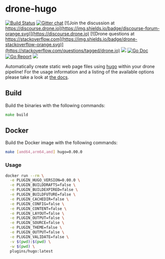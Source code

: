 # drone-hugo

[![Build Status](http://cloud.drone.io/api/badges/drone-plugins/drone-hugo/status.svg)](http://cloud.drone.io/drone-plugins/drone-hugo)
[![Gitter chat](https://badges.gitter.im/drone/drone.png)](https://gitter.im/drone/drone)
[![Join the discussion at https://discourse.drone.io](https://img.shields.io/badge/discourse-forum-orange.svg)](https://discourse.drone.io)
[![Drone questions at https://stackoverflow.com](https://img.shields.io/badge/drone-stackoverflow-orange.svg)](https://stackoverflow.com/questions/tagged/drone.io)
[![](https://images.microbadger.com/badges/image/plugins/hugo.svg)](https://microbadger.com/images/plugins/hugo "Get your own image badge on microbadger.com")
[![Go Doc](https://godoc.org/github.com/drone-plugins/drone-hugo?status.svg)](http://godoc.org/github.com/drone-plugins/drone-hugo)
[![Go Report](https://goreportcard.com/badge/github.com/drone-plugins/drone-hugo)](https://goreportcard.com/report/github.com/drone-plugins/drone-hugo)
[![](https://images.microbadger.com/badges/image/plugins/hugo.svg)](https://microbadger.com/images/plugins/hugo "Get your own image badge on microbadger.com")

Automatically create static web page files using [hugo](https://github.com/gohugoio/hugo) within your drone pipeline! For the usage information and a listing of the available options please take a look at [the docs](http://plugins.drone.io/drone-plugins/drone-hugo/).

## Build

Build the binaries with the following commands:

```go
make build
```

## Docker

Build the Docker image with the following commands:

```bash
make [amd64,arm64,amd] hugo=0.00.0
```

### Usage

```bash
docker run --rm \
  -e PLUGIN_HUGO_VERSION=0.00.0 \
  -e PLUGIN_BUILDDRAFTS=false \
  -e PLUGIN_BUILDEXPIRED=false \
  -e PLUGIN_BUILDFUTURE=false \
  -e PLUGIN_CACHEDIR=false \
  -e PLUGIN_CONFIG=false \
  -e PLUGIN_CONTENT=false \
  -e PLUGIN_LAYOUT=false \
  -e PLUGIN_OUTPUT=false \
  -e PLUGIN_SOURCE=false \
  -e PLUGIN_THEME=false \
  -e PLUGIN_OUTPUT=false \
  -e PLUGIN_VALIDATE=false \
  -v $(pwd):$(pwd) \
  -w $(pwd) \
  plugins/hugo:latest
```

